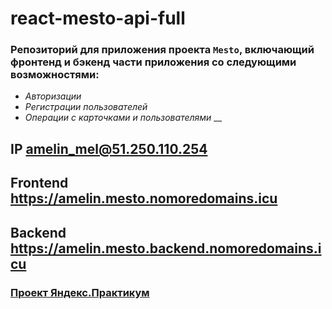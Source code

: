 # react-mesto-api-full
### **Репозиторий для приложения проекта `Mesto`, включающий фронтенд и бэкенд части приложения со следующими возможностями:**
* _Aвторизации_
* _Регистрации пользователей_
* _Операции с карточками и пользователями_
__
## IP amelin_mel@51.250.110.254
## Frontend https://amelin.mesto.nomoredomains.icu
## Backend https://amelin.mesto.backend.nomoredomains.icu

### **[Проект Яндекс.Практикум](https://practicum.yandex.ru/)**